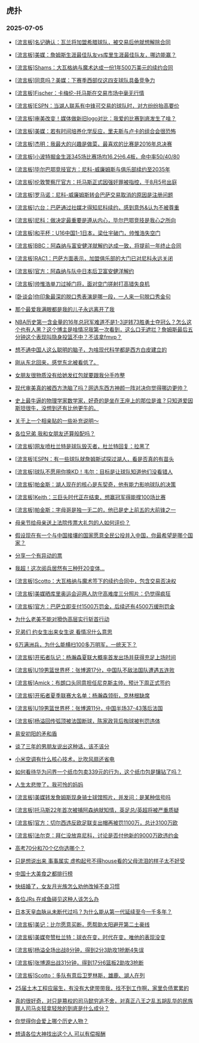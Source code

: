 ## 虎扑 
### 2025-07-05

+ [[流言板]名记确认：瓦兰将加盟希腊球队，被交易后他就想解除合同](https://bbs.hupu.com/633573130.html)

+ [[流言板]美媒：詹姆斯生涯最佳队友vs库里生涯最佳队友，哪边能赢？](https://bbs.hupu.com/633572267.html)

+ [[流言板]Shams：大瓦格纳与魔术达成一份1年500万美元的续约合同](https://bbs.hupu.com/633574332.html)

+ [[流言板]同意吗？美媒：下赛季西部仅这四支球队具备竞争力](https://bbs.hupu.com/633572135.html)

+ [[流言板]Fischer：卡梅伦-托马斯在交易市场中毫无行情](https://bbs.hupu.com/633574250.html)

+ [[流言板]ESPN：当湖人联系有中锋可交易的球队时，对方纷纷抬高要价](https://bbs.hupu.com/633575607.html)

+ [[流言板]审美改变！媒体做新旧logo对比：我爱的比赛到底发生了啥？](https://bbs.hupu.com/633572547.html)

+ [[流言板]美媒：若有时间培养化学反应，里夫斯与卢卡的组合会很恐怖](https://bbs.hupu.com/633574613.html)

+ [[流言板]杰明：我最大的兴趣是做菜，最喜欢的比赛是2016年总决赛](https://bbs.hupu.com/633572823.html)

+ [[流言板]小波特掘金生涯345场比赛场均16.2分6.4板，命中率50/40/80](https://bbs.hupu.com/633572495.html)

+ [[流言板]毕尔巴鄂竞技官方：尼科-威廉姆斯与俱乐部续约至2035年](https://bbs.hupu.com/633570647.html)

+ [[流言板]伦敦警察厅官方：托马斯正式因强奸罪被指控，于8月5号出庭](https://bbs.hupu.com/633574488.html)

+ [[流言板]罗马诺：尼科-威廉姆斯转会巴萨交易取消的原因是注册问题](https://bbs.hupu.com/633571073.html)

+ [[流言板]六台：巴萨通过社媒才得知尼科续约，感到意外&amp;认为不被尊重](https://bbs.hupu.com/633571858.html)

+ [[流言板]尼科：做决定最重要是遵从内心，毕尔巴鄂竞技是我心之所向](https://bbs.hupu.com/633570962.html)

+ [[流言板]和平杯：U16中国1-1日本，梁仕宇破门，帅惟浩失空门](https://bbs.hupu.com/633574247.html)

+ [[流言板]BBC：阿森纳与富安健洋就解约达成一致，将提前一年终止合同](https://bbs.hupu.com/633569334.html)

+ [[流言板]RAC1：巴萨方面表示，加盟俱乐部的大门已对尼科永远关闭](https://bbs.hupu.com/633572856.html)

+ [[流言板]官方：阿森纳与队中日本后卫富安健洋解约](https://bbs.hupu.com/633572531.html)

+ [[流言板]帅惟浩单刀过掉门将，面对空门搓射打高错失良机](https://bbs.hupu.com/633573756.html)

+ [[卧谈会]你印象最深的脱口秀表演是哪一段，一人来一句脱口秀金句](https://bbs.hupu.com/633574410.html)

+ [那个最爱我满眼都是我的儿子永远离开了我](https://bbs.hupu.com/633573523.html)

+ [NBA历史第一含金量的16年总冠军难道不是1-3逆转73胜勇士夺冠么？怎么这个也有人黑？这个博主是啥情况我第一次看到，这么口无遮拦？詹姆斯最后五分钟这个表现叫隐身投篮不中？不该拿fmvp？](https://bbs.hupu.com/633571996.html)

+ [想不通中国人这么聪明的脑子，为啥现代科学都是西方白皮建立的](https://bbs.hupu.com/633574296.html)

+ [刚从东北回来，感觉东北被看低了。](https://bbs.hupu.com/633572871.html)

+ [女朋友很物质没有给她发红包就要跟我分手咋整](https://bbs.hupu.com/633573417.html)

+ [现代审美真的被西方洗脑了吗？网选东西方神颜一阵对决你觉得哪边更帅？](https://bbs.hupu.com/633573559.html)

+ [史上最牛逼的物理学家数学家，好奇的是坐在王座上的那位是谁？只知道爱因斯坦很牛，没想到还有比他更牛的。](https://bbs.hupu.com/633572888.html)

+ [关于上一个相亲贴的一些补充说明～](https://bbs.hupu.com/633574047.html)

+ [各位兄弟 我和女朋友还算般配吗？](https://bbs.hupu.com/633571866.html)

+ [[流言板]网友喷杜兰特是球队毁灭者，杜兰特回复：拉黑了](https://bbs.hupu.com/633575809.html)

+ [[流言板]ESPN：有一些球队就詹姆斯试探过湖人，看是否真的有苗头](https://bbs.hupu.com/633575655.html)

+ [[流言板]球队不愿用你换KD！韦尔：目标是让球队知道他们没看错人](https://bbs.hupu.com/633574776.html)

+ [[流言板]帕金斯：湖人现在的核心是东契奇，他有能力影响球队的决策](https://bbs.hupu.com/633573722.html)

+ [[流言板]Keith：三巨头时代正在结束，想赢冠军得能撑100场比赛](https://bbs.hupu.com/633574179.html)

+ [[流言板]帕金斯：字母哥是独一无二的，他已是史上前五的大前锋之一](https://bbs.hupu.com/633573566.html)

+ [母亲节给母亲送上法院传票大礼包的人如何评价？](https://bbs.hupu.com/633575170.html)

+ [假设现在有一个与中国接壤的国家愿意全民公投并入中国，你最希望是哪个国家？](https://bbs.hupu.com/633575689.html)

+ [分享一个有异动的票](https://bbs.hupu.com/633575082.html)

+ [我超！这次阅兵居然有三种歼20变体…](https://bbs.hupu.com/633575195.html)

+ [[流言板]Scotto：大瓦格纳与魔术签下的续约合同中，包含交易否决权](https://bbs.hupu.com/633575294.html)

+ [[流言板]美媒晒库里奥运会迎两人防守高难度三分照片：仍觉得疯狂](https://bbs.hupu.com/633574346.html)

+ [[流言板]官方：巴萨立即支付1500万罚金，后续还有4500万缓刑罚金](https://bbs.hupu.com/633576270.html)

+ [为什么老美不能对猾伪高层实行斩首行动](https://bbs.hupu.com/633575206.html)

+ [兄弟们 约女生出来女生说 看情况什么意思](https://bbs.hupu.com/633574142.html)

+ [6万满洲兵，为什么能横扫100多万明军，一统天下？](https://bbs.hupu.com/633574705.html)

+ [[流言板]开拓者队记：杨瀚森夏联大概率首发出场并获得充足上场时间](https://bbs.hupu.com/633576864.html)

+ [[流言板]U19男篮世界杯：张博源17分，中国队不敌法国队遭遇五连败](https://bbs.hupu.com/633577216.html)

+ [[流言板]Amick：布朗口头同意担任尼克斯主帅，预计下周正式签约](https://bbs.hupu.com/633575524.html)

+ [[流言板]开拓者夏季联赛大名单：杨瀚森领衔，克林根缺席](https://bbs.hupu.com/633576861.html)

+ [[流言板]U19男篮世界杯：张博源11分，中国半场37-43落后法国](https://bbs.hupu.com/633576782.html)

+ [[流言板]杨溢回传弧顶被法国断球，陈家政背后掏球被判罚违体](https://bbs.hupu.com/633576687.html)

+ [易安初阳的矛和盾](https://bbs.hupu.com/633575972.html)

+ [谈了三年的男朋友说出这种话，该不该分](https://bbs.hupu.com/633575492.html)

+ [小米空调有什么核心技术，比吹风扇还省电](https://bbs.hupu.com/633576343.html)

+ [如何看待华为问界一个纸巾包卖339元的行为，这个纸巾包是镶钻了吗？](https://bbs.hupu.com/633575680.html)

+ [人生太悲惨了，我可怜的妈妈](https://bbs.hupu.com/633575501.html)

+ [[流言板]美媒转发詹姆斯现身骑士球馆照片，并发问：是某种信号吗](https://bbs.hupu.com/633577429.html)

+ [[流言板]托马斯22年首次被捕阿森纳就知情，英足总/英超将被严重质疑](https://bbs.hupu.com/633574591.html)

+ [[流言板]官方：切尔西违反欧足联支出帽再被罚1100万，总计3100万欧](https://bbs.hupu.com/633576338.html)

+ [[流言板]法尔克：拜仁没放弃尼科，讨论是否付他新的9000万欧违约金](https://bbs.hupu.com/633573933.html)

+ [高考70分和70个亿你选哪个？](https://bbs.hupu.com/633576136.html)

+ [只是想说出来 事事属实 虚构起号不得house看的父母流泪的样子太不好受](https://bbs.hupu.com/633576651.html)

+ [中国十大美食之都排行榜](https://bbs.hupu.com/633575746.html)

+ [快结婚了，女友月光族怎么劝他改掉不良习惯](https://bbs.hupu.com/633576248.html)

+ [各位JRs 在咸鱼碰见这种人该怎么办](https://bbs.hupu.com/633575836.html)

+ [日本天皇血脉从未断代过吗？为什么能从第一代延续至今一千多年？](https://bbs.hupu.com/633576819.html)

+ [[流言板]美记：比尔愿意买断，愿帮助太阳避开第二土豪线](https://bbs.hupu.com/633577643.html)

+ [[流言板]美媒夸赞杜兰特：球衣在变，时代在变，唯他的表现没变](https://bbs.hupu.com/633577392.html)

+ [[流言板]杨溢全场出战8分钟，得到2分3助攻1抢断4失误](https://bbs.hupu.com/633577257.html)

+ [[流言板]张博源出战31分钟，得到17分6篮板2助攻3抢断](https://bbs.hupu.com/633577235.html)

+ [[流言板]Scotto：多队有意后卫罗林斯，雄鹿、湖人在列](https://bbs.hupu.com/633577475.html)

+ [25届土木工程应届生，有没有大佬带带我，找不到工作啊，家里负债累累的](https://bbs.hupu.com/633576194.html)

+ [真的很好奇，对只是篡权的司马懿穷追不舍，对真正八王之乱五胡乱华的民族罪人司马炎轻拿轻放的到底是什么成分？](https://bbs.hupu.com/633577115.html)

+ [你觉得你会爱上哪个历史人物？](https://bbs.hupu.com/633577126.html)

+ [想请各位大神找出这个人 可以有偿报酬](https://bbs.hupu.com/633576661.html)

